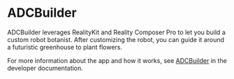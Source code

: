 # ADCBuilder

 ADCBuilder leverages RealityKit and Reality Composer Pro to let you build a custom robot botanist. After customizing the robot, you can guide it around a futuristic greenhouse to plant flowers. 

For more information about the app and how it works, see
[ADCBuilder](https://developer.apple.com/documentation/visionos/ADCBuilder) in the developer documentation.
